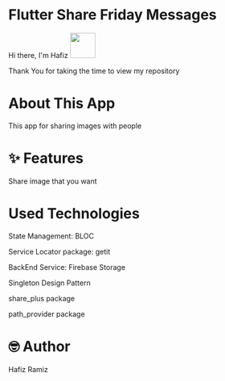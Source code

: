 # Flutter Share Friday Messages
Hi there, I'm Hafiz <img src="https://user-images.githubusercontent.com/102408138/181803992-c16d979a-e758-425b-8561-45bdf4fd04ec.gif" width="50" height="50" />

Thank You for taking the time to view my repository
# About This App
This app for sharing images with people

# ✨ Features
Share image that you want

# Used Technologies
State Management: BLOC 

Service Locator package: getit

BackEnd Service: Firebase Storage 

Singleton Design Pattern

share_plus package

path_provider package

# 🤓 Author

Hafiz Ramiz

